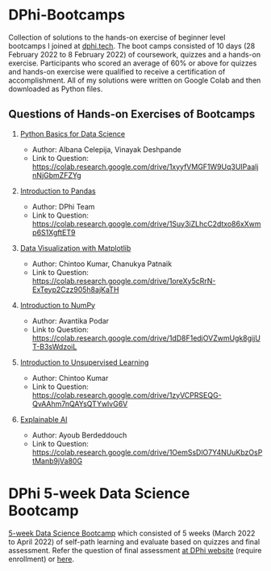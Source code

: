 # DPhi-Bootcamps

Collection of solutions to the hands-on exercise of beginner level bootcamps I joined at [dphi.tech](https://dphi.tech/).
The boot camps consisted of 10 days (28 February 2022 to 8 February 2022) of coursework, quizzes and a hands-on exercise. Participants who scored an average of 60% or above for quizzes and hands-on exercise were qualified to receive a certification of accomplishment. All of my solutions were written on Google Colab and then downloaded as Python files. 




## Questions of Hands-on Exercises of Bootcamps

1. [Python Basics for Data Science](https://dphi.tech/bootcamps/introduction-to-python-basics-for-data-science?utm_source=header)
   - Author: Albana Celepija, Vinayak Deshpande
   - Link to Question: https://colab.research.google.com/drive/1xyyfVMGF1W9Uq3UIPaaljnNjGbmZFZYg

2. [Introduction to Pandas](https://dphi.tech/bootcamps/introduction-to-pandas?utm_source=header)
   - Author: DPhi Team
   - Link to Question: https://colab.research.google.com/drive/1Suy3iZLhcC2dtxo86xXwmp6S1XgftET9

3. [Data Visualization with Matplotlib](https://dphi.tech/bootcamps/introduction-to-data-visualization-with-matplotlib?utm_source=header)
   - Author: Chintoo Kumar, Chanukya Patnaik
   - Link to Question: https://colab.research.google.com/drive/1oreXy5cRrN-ExTeyp2Czz905h8ajKaTH

4. [Introduction to NumPy](https://dphi.tech/bootcamps/introduction-to-numpy?utm_source=header)
   - Author: Avantika Podar
   - Link to Question: https://colab.research.google.com/drive/1dD8F1edjOVZwmUgk8gijUT-B3sWdzoiL

5. [Introduction to Unsupervised Learning](https://dphi.tech/bootcamps/introduction-to-unsupervised-learning?utm_source=header)
   - Author: Chintoo Kumar
   - Link to Question: https://colab.research.google.com/drive/1zyVCPRSEQG-QvAAhm7nQAYsQTYwlvG6V

6. [Explainable AI](https://dphi.tech/bootcamps/explainable-ai?utm_source=header)
   - Author: Ayoub Berdeddouch
   - Link to Question: https://colab.research.google.com/drive/1OemSsDlO7Y4NUuKbzOsPtManb9jVa80G

# DPhi 5-week Data Science Bootcamp

[5-week Data Science Bootcamp](https://dphi.tech/bootcamps/5-week-data-science-bootcamp?utm_source=header) which consisted of 5 weeks (March 2022 to April 2022) of self-path learning and evaluate based on quizzes and final assessment. Refer the question of final assessment [at DPhi website](https://dphi.tech/learn/5-week-data-science-bootcamp/datathon-final-assignment/1091/ai-challenge) (require enrollment) or [here](). 
